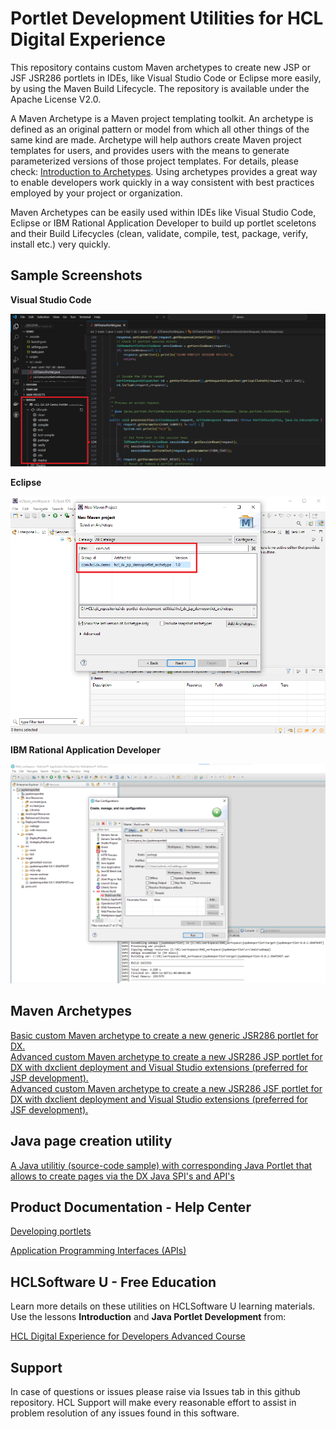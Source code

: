 # Portlet Development Utilities for HCL Digital Experience

This repository contains custom Maven archetypes to create new JSP or JSF JSR286 portlets in IDEs, like Visual Studio Code or Eclipse more easily, by using the Maven Build Lifecycle. The repository is available under the Apache License V2.0.  

A Maven Archetype is a Maven project templating toolkit. An archetype is defined as an original pattern or model from which all other things of the same kind are made. Archetype will help authors create Maven project templates for users, and provides users with the means to generate parameterized versions of those project templates. For details, please check: [Introduction to Archetypes](https://maven.apache.org/guides/introduction/introduction-to-archetypes.html). Using archetypes provides a great way to enable developers work quickly in a way consistent with best practices employed by your project or organization.  

Maven Archetypes can be easily used within IDEs like Visual Studio Code, Eclipse or IBM Rational Application Developer to build up portlet sceletons and their Build Lifecycles (clean, validate, compile, test, package, verify, install etc.) very quickly.  

## Sample Screenshots

**Visual Studio Code**  

![Visual Studio Code Maven Project](./screenshots/VSC_sample_maven_project.png)

**Eclipse**  

![Eclipse Maven Project](./screenshots/eclipse_sample_maven_project.png)

**IBM Rational Application Developer**  

![RAD Maven Project](./screenshots/RAD_sample_maven_project.png)

## Maven Archetypes

[Basic custom Maven archetype to create a new generic JSR286 portlet for DX.](./hcl_dx_jsp_demoportlet_generic_archetype)  
[Advanced custom Maven archetype to create a new JSR286 JSP portlet for DX with dxclient deployment and Visual Studio extensions (preferred for JSP development).](./hcl_dx_jsp_demoportlet_archetype)  
[Advanced custom Maven archetype to create a new JSR286 JSF portlet for DX with dxclient deployment and Visual Studio extensions (preferred for JSF development).](./hcl_dx_jsf_demoportlet_archetype)  

## Java page creation utility

[A Java utilitiy (source-code sample) with corresponding Java Portlet that allows to create pages via the DX Java SPI's and API's](./page_creation_utility)  

## Product Documentation - Help Center

[Developing portlets](https://help.hcl-software.com/digital-experience/9.5/latest/extend_dx/portlets_development/?h=developing+portlets)

[Application Programming Interfaces (APIs)](https://help.hcl-software.com/digital-experience/9.5/latest/extend_dx/apis/?h=apis)

## HCLSoftware U - Free Education

Learn more details on these utilities on HCLSoftware U learning materials. Use the lessons **Introduction** and **Java Portlet Development** from:

[HCL Digital Experience for Developers Advanced Course](https://hclsoftwareu.hcltechsw.com/courses/course/hdx-dev-300-dx-developer-advanced)  

## Support

In case of questions or issues please raise via Issues tab in this github repository. HCL Support will make every reasonable effort to assist in problem resolution of any issues found in this software.
